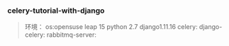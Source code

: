 ### celery-tutorial-with-django

> 环境：
os:opensuse leap 15
python 2.7
django1.11.16
celery:
django-celery:
rabbitmq-server:
